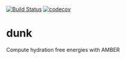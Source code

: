 [![Build Status](https://travis-ci.org/nhenriksen/dunk.svg?branch=master)](https://travis-ci.org/nhenriksen/dunk)
[![codecov](https://codecov.io/gh/nhenriksen/dunk/branch/master/graph/badge.svg)](https://codecov.io/gh/nhenriksen/dunk)

# dunk
Compute hydration free energies with AMBER
